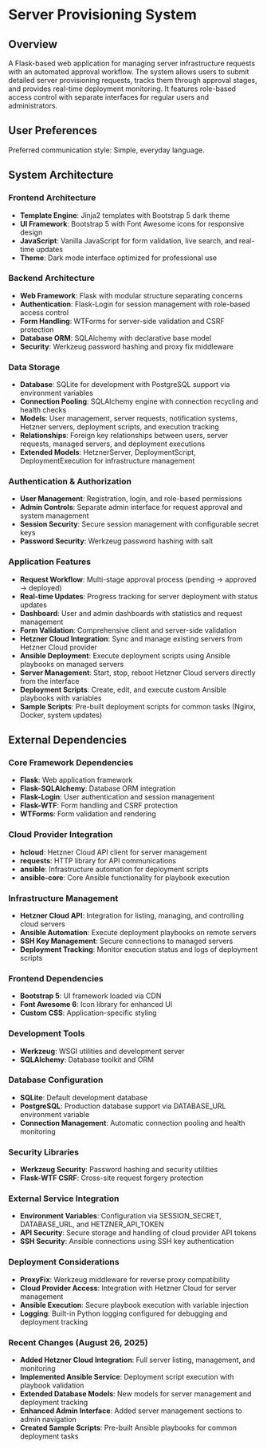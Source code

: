 # Server Provisioning System

## Overview

A Flask-based web application for managing server infrastructure requests with an automated approval workflow. The system allows users to submit detailed server provisioning requests, tracks them through approval stages, and provides real-time deployment monitoring. It features role-based access control with separate interfaces for regular users and administrators.

## User Preferences

Preferred communication style: Simple, everyday language.

## System Architecture

### Frontend Architecture
- **Template Engine**: Jinja2 templates with Bootstrap 5 dark theme
- **UI Framework**: Bootstrap 5 with Font Awesome icons for responsive design
- **JavaScript**: Vanilla JavaScript for form validation, live search, and real-time updates
- **Theme**: Dark mode interface optimized for professional use

### Backend Architecture
- **Web Framework**: Flask with modular structure separating concerns
- **Authentication**: Flask-Login for session management with role-based access control
- **Form Handling**: WTForms for server-side validation and CSRF protection
- **Database ORM**: SQLAlchemy with declarative base model
- **Security**: Werkzeug password hashing and proxy fix middleware

### Data Storage
- **Database**: SQLite for development with PostgreSQL support via environment variables
- **Connection Pooling**: SQLAlchemy engine with connection recycling and health checks
- **Models**: User management, server requests, notification systems, Hetzner servers, deployment scripts, and execution tracking
- **Relationships**: Foreign key relationships between users, server requests, managed servers, and deployment executions
- **Extended Models**: HetznerServer, DeploymentScript, DeploymentExecution for infrastructure management

### Authentication & Authorization
- **User Management**: Registration, login, and role-based permissions
- **Admin Controls**: Separate admin interface for request approval and system management
- **Session Security**: Secure session management with configurable secret keys
- **Password Security**: Werkzeug password hashing with salt

### Application Features
- **Request Workflow**: Multi-stage approval process (pending → approved → deployed)
- **Real-time Updates**: Progress tracking for server deployment with status updates
- **Dashboard**: User and admin dashboards with statistics and request management
- **Form Validation**: Comprehensive client and server-side validation
- **Hetzner Cloud Integration**: Sync and manage existing servers from Hetzner Cloud provider
- **Ansible Deployment**: Execute deployment scripts using Ansible playbooks on managed servers
- **Server Management**: Start, stop, reboot Hetzner Cloud servers directly from the interface
- **Deployment Scripts**: Create, edit, and execute custom Ansible playbooks with variables
- **Sample Scripts**: Pre-built deployment scripts for common tasks (Nginx, Docker, system updates)

## External Dependencies

### Core Framework Dependencies
- **Flask**: Web application framework
- **Flask-SQLAlchemy**: Database ORM integration
- **Flask-Login**: User authentication and session management
- **Flask-WTF**: Form handling and CSRF protection
- **WTForms**: Form validation and rendering

### Cloud Provider Integration
- **hcloud**: Hetzner Cloud API client for server management
- **requests**: HTTP library for API communications
- **ansible**: Infrastructure automation for deployment scripts
- **ansible-core**: Core Ansible functionality for playbook execution

### Infrastructure Management
- **Hetzner Cloud API**: Integration for listing, managing, and controlling cloud servers
- **Ansible Automation**: Execute deployment playbooks on remote servers
- **SSH Key Management**: Secure connections to managed servers
- **Deployment Tracking**: Monitor execution status and logs of deployment scripts

### Frontend Dependencies
- **Bootstrap 5**: UI framework loaded via CDN
- **Font Awesome 6**: Icon library for enhanced UI
- **Custom CSS**: Application-specific styling

### Development Tools
- **Werkzeug**: WSGI utilities and development server
- **SQLAlchemy**: Database toolkit and ORM

### Database Configuration
- **SQLite**: Default development database
- **PostgreSQL**: Production database support via DATABASE_URL environment variable
- **Connection Management**: Automatic connection pooling and health monitoring

### Security Libraries
- **Werkzeug Security**: Password hashing and security utilities
- **Flask-WTF CSRF**: Cross-site request forgery protection

### External Service Integration
- **Environment Variables**: Configuration via SESSION_SECRET, DATABASE_URL, and HETZNER_API_TOKEN
- **API Security**: Secure storage and handling of cloud provider API tokens
- **SSH Security**: Ansible connections using SSH key authentication

### Deployment Considerations
- **ProxyFix**: Werkzeug middleware for reverse proxy compatibility
- **Cloud Provider Access**: Integration with Hetzner Cloud for server management
- **Ansible Execution**: Secure playbook execution with variable injection
- **Logging**: Built-in Python logging configured for debugging and deployment tracking

### Recent Changes (August 26, 2025)
- **Added Hetzner Cloud Integration**: Full server listing, management, and monitoring
- **Implemented Ansible Service**: Deployment script execution with playbook validation
- **Extended Database Models**: New models for server management and deployment tracking
- **Enhanced Admin Interface**: Added server management sections to admin navigation
- **Created Sample Scripts**: Pre-built Ansible playbooks for common deployment tasks